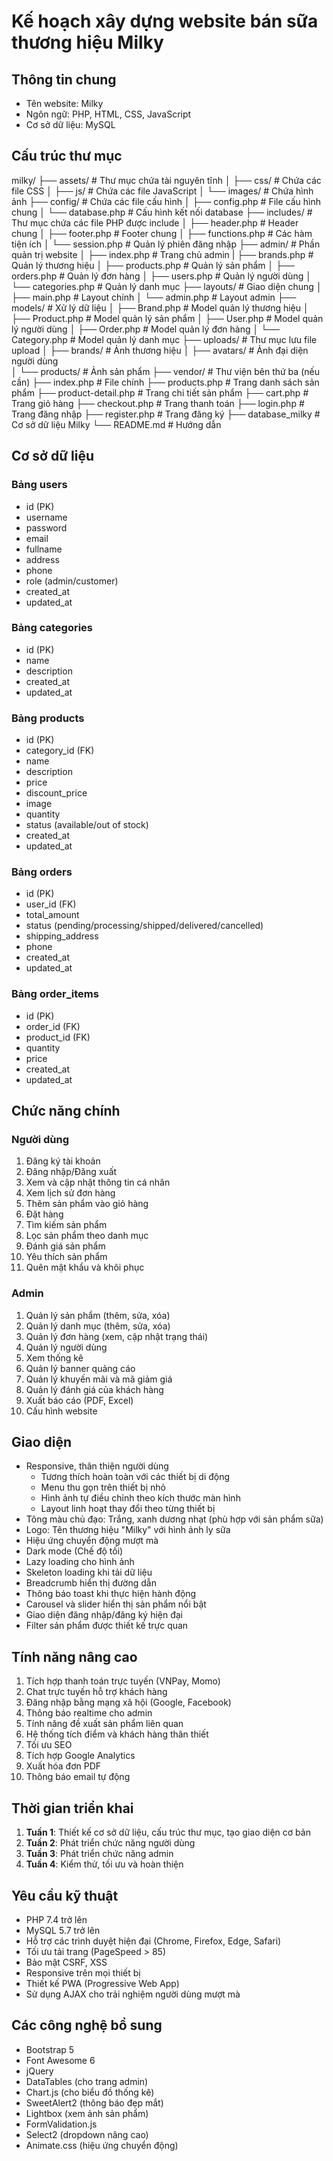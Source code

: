 # Kế hoạch xây dựng website bán sữa thương hiệu Milky

## Thông tin chung

- Tên website: Milky
- Ngôn ngữ: PHP, HTML, CSS, JavaScript
- Cơ sở dữ liệu: MySQL

## Cấu trúc thư mục

milky/
├── assets/               # Thư mục chứa tài nguyên tĩnh
│   ├── css/             # Chứa các file CSS
│   ├── js/              # Chứa các file JavaScript
│   └── images/          # Chứa hình ảnh
├── config/              # Chứa các file cấu hình
│   ├── config.php       # File cấu hình chung
│   └── database.php     # Cấu hình kết nối database
├── includes/            # Thư mục chứa các file PHP được include
│   ├── header.php       # Header chung
│   ├── footer.php       # Footer chung
│   ├── functions.php    # Các hàm tiện ích
│   └── session.php      # Quản lý phiên đăng nhập
├── admin/               # Phần quản trị website
│   ├── index.php        # Trang chủ admin
|   ├── brands.php       # Quản lý thương hiệu
│   ├── products.php     # Quản lý sản phẩm
│   ├── orders.php       # Quản lý đơn hàng
│   ├── users.php        # Quản lý người dùng
│   └── categories.php   # Quản lý danh mục
├── layouts/             # Giao diện chung
│   ├── main.php         # Layout chính
│   └── admin.php        # Layout admin
├── models/              # Xử lý dữ liệu
│   ├── Brand.php        # Model quản lý thương hiệu
│   ├── Product.php      # Model quản lý sản phẩm
│   ├── User.php         # Model quản lý người dùng
│   ├── Order.php        # Model quản lý đơn hàng
│   └── Category.php     # Model quản lý danh mục
├── uploads/             # Thư mục lưu file upload
│   ├── brands/          # Ảnh thương hiệu
│   ├── avatars/         # Ảnh đại diện người dùng       
│   └── products/        # Ảnh sản phẩm
├── vendor/              # Thư viện bên thứ ba (nếu cần)
├── index.php            # File chính
├── products.php         # Trang danh sách sản phẩm
├── product-detail.php   # Trang chi tiết sản phẩm
├── cart.php             # Trang giỏ hàng
├── checkout.php         # Trang thanh toán
├── login.php            # Trang đăng nhập
├── register.php         # Trang đăng ký
├── database_milky       # Cơ sở dữ liệu Milky
└── README.md            # Hướng dẫn

## Cơ sở dữ liệu

### Bảng users
- id (PK)
- username
- password
- email
- fullname
- address
- phone
- role (admin/customer)
- created_at
- updated_at

### Bảng categories
- id (PK)
- name
- description
- created_at
- updated_at

### Bảng products
- id (PK)
- category_id (FK)
- name
- description
- price
- discount_price
- image
- quantity
- status (available/out of stock)
- created_at
- updated_at

### Bảng orders
- id (PK)
- user_id (FK)
- total_amount
- status (pending/processing/shipped/delivered/cancelled)
- shipping_address
- phone
- created_at
- updated_at

### Bảng order_items
- id (PK)
- order_id (FK)
- product_id (FK)
- quantity
- price
- created_at
- updated_at

## Chức năng chính

### Người dùng
1. Đăng ký tài khoản
2. Đăng nhập/Đăng xuất
3. Xem và cập nhật thông tin cá nhân
4. Xem lịch sử đơn hàng
5. Thêm sản phẩm vào giỏ hàng
6. Đặt hàng
7. Tìm kiếm sản phẩm
8. Lọc sản phẩm theo danh mục
9. Đánh giá sản phẩm
10. Yêu thích sản phẩm
11. Quên mật khẩu và khôi phục

### Admin
1. Quản lý sản phẩm (thêm, sửa, xóa)
2. Quản lý danh mục (thêm, sửa, xóa)
3. Quản lý đơn hàng (xem, cập nhật trạng thái)
4. Quản lý người dùng
5. Xem thống kê
6. Quản lý banner quảng cáo
7. Quản lý khuyến mãi và mã giảm giá
8. Quản lý đánh giá của khách hàng
9. Xuất báo cáo (PDF, Excel)
10. Cấu hình website

## Giao diện

- Responsive, thân thiện người dùng
  - Tương thích hoàn toàn với các thiết bị di động
  - Menu thu gọn trên thiết bị nhỏ
  - Hình ảnh tự điều chỉnh theo kích thước màn hình
  - Layout linh hoạt thay đổi theo từng thiết bị
- Tông màu chủ đạo: Trắng, xanh dương nhạt (phù hợp với sản phẩm sữa)
- Logo: Tên thương hiệu "Milky" với hình ảnh ly sữa
- Hiệu ứng chuyển động mượt mà
- Dark mode (Chế độ tối)
- Lazy loading cho hình ảnh
- Skeleton loading khi tải dữ liệu
- Breadcrumb hiển thị đường dẫn
- Thông báo toast khi thực hiện hành động
- Carousel và slider hiển thị sản phẩm nổi bật
- Giao diện đăng nhập/đăng ký hiện đại
- Filter sản phẩm được thiết kế trực quan

## Tính năng nâng cao

1. Tích hợp thanh toán trực tuyến (VNPay, Momo)
2. Chat trực tuyến hỗ trợ khách hàng
3. Đăng nhập bằng mạng xã hội (Google, Facebook)
4. Thông báo realtime cho admin
5. Tính năng đề xuất sản phẩm liên quan
6. Hệ thống tích điểm và khách hàng thân thiết
7. Tối ưu SEO
8. Tích hợp Google Analytics
9. Xuất hóa đơn PDF
10. Thông báo email tự động

## Thời gian triển khai

1. **Tuần 1**: Thiết kế cơ sở dữ liệu, cấu trúc thư mục, tạo giao diện cơ bản
2. **Tuần 2**: Phát triển chức năng người dùng
3. **Tuần 3**: Phát triển chức năng admin
4. **Tuần 4**: Kiểm thử, tối ưu và hoàn thiện

## Yêu cầu kỹ thuật

- PHP 7.4 trở lên
- MySQL 5.7 trở lên
- Hỗ trợ các trình duyệt hiện đại (Chrome, Firefox, Edge, Safari)
- Tối ưu tải trang (PageSpeed > 85)
- Bảo mật CSRF, XSS
- Responsive trên mọi thiết bị
- Thiết kế PWA (Progressive Web App)
- Sử dụng AJAX cho trải nghiệm người dùng mượt mà

## Các công nghệ bổ sung

- Bootstrap 5
- Font Awesome 6
- jQuery
- DataTables (cho trang admin)
- Chart.js (cho biểu đồ thống kê)
- SweetAlert2 (thông báo đẹp mắt)
- Lightbox (xem ảnh sản phẩm)
- FormValidation.js
- Select2 (dropdown nâng cao)
- Animate.css (hiệu ứng chuyển động)
